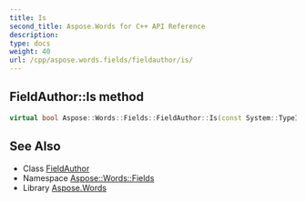 ```yaml
---
title: Is
second_title: Aspose.Words for C++ API Reference
description: 
type: docs
weight: 40
url: /cpp/aspose.words.fields/fieldauthor/is/
---
```

## FieldAuthor::Is method




```cpp
virtual bool Aspose::Words::Fields::FieldAuthor::Is(const System::TypeInfo &target) const override
```

## See Also

* Class [FieldAuthor](../)
* Namespace [Aspose::Words::Fields](../../)
* Library [Aspose.Words](../../../)

